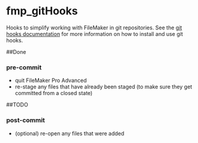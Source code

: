 # fmp_gitHooks
Hooks to simplify working with FileMaker in git repositories. See the [git hooks documentation](https://git-scm.com/book/en/v2/Customizing-Git-Git-Hooks) for more information on how to install and use git hooks.

##Done
### pre-commit
 * quit FileMaker Pro Advanced
 * re-stage any files that have already been staged (to make sure they get committed from a closed state)

##TODO

### post-commit
 * (optional) re-open any files that were added
